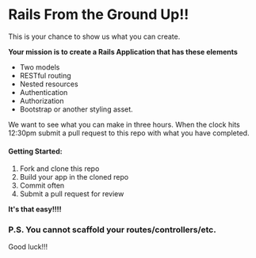 # Rails From the Ground Up!!

This is your chance to show us what you can create.


**Your mission is to create a Rails Application that has these elements**

- Two models
- RESTful routing
- Nested resources
- Authentication
- Authorization
- Bootstrap or another styling asset.

We want to see what you can make in three hours.  When the clock hits 12:30pm submit a pull request to this repo with what you have completed.

#### Getting Started:
1. Fork and clone this repo
2. Build your app in the cloned repo
3. Commit often
4. Submit a pull request for review

**It's that easy!!!!**


### P.S. You cannot scaffold your routes/controllers/etc. ###

Good luck!!!
